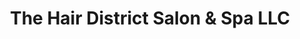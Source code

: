 ---
title: "The Hair District Salon & Spa LLC"
url: /oconomowoc/the-hair-district-salon-and-spa-llc/
shop: hairdresser
---